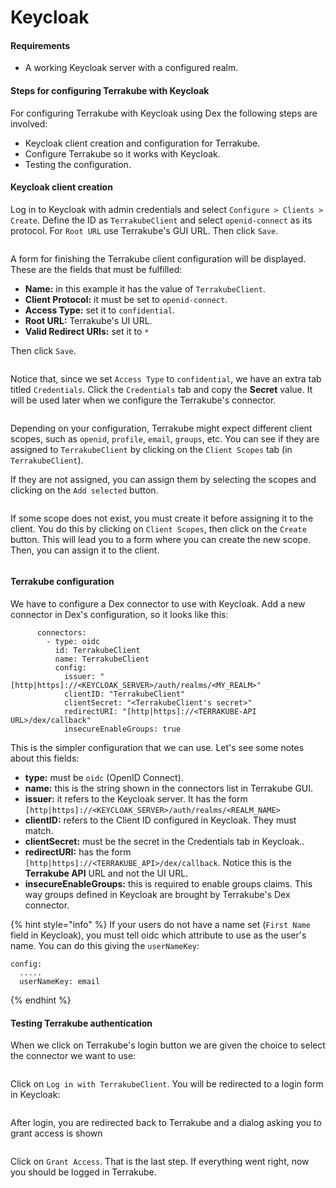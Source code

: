 # Keycloak

#### Requirements

* A working Keycloak server with a configured realm.

#### Steps for configuring Terrakube with Keycloak



For configuring Terrakube with Keycloak using Dex the following steps are involved:

* Keycloak client creation and configuration for Terrakube.
* Configure Terrakube so it works with Keycloak.
* Testing the configuration.

#### Keycloak client creation



Log in to Keycloak with admin credentials and select `Configure > Clients > Create`. Define the ID as `TerrakubeClient` and select `openid-connect` as its protocol. For `Root URL` use Terrakube's GUI URL. Then click `Save`.

<figure><img src="https://github.com/AzBuilder/docs/raw/main/.gitbook/assets/integration_with_keycloak/keycloak_terrakube_client_1.png" alt=""><figcaption></figcaption></figure>

A form for finishing the Terrakube client configuration will be displayed. These are the fields that must be fulfilled:

* **Name:** in this example it has the value of `TerrakubeClient`.
* **Client Protocol:** it must be set to `openid-connect`.
* **Access Type:** set it to `confidential`.
* **Root URL:** Terrakube's UI URL.
* **Valid Redirect URIs:** set it to `*`

Then click `Save`.

<figure><img src="https://github.com/AzBuilder/docs/raw/main/.gitbook/assets/integration_with_keycloak/keycloak_terrakube_client_2.png" alt=""><figcaption></figcaption></figure>

Notice that, since we set `Access Type` to `confidential`, we have an extra tab titled `Credentials`. Click the `Credentials` tab and copy the **Secret** value. It will be used later when we configure the Terrakube's connector.

<figure><img src="https://github.com/AzBuilder/docs/raw/main/.gitbook/assets/integration_with_keycloak/keycloak_terrakube_client_3.png" alt=""><figcaption></figcaption></figure>

Depending on your configuration, Terrakube might expect different client scopes, such as `openid`, `profile`, `email`, `groups`, etc. You can see if they are assigned to `TerrakubeClient` by clicking on the `Client Scopes` tab (in `TerrakubeClient`).

If they are not assigned, you can assign them by selecting the scopes and clicking on the `Add selected` button.

<figure><img src="https://github.com/AzBuilder/docs/raw/main/.gitbook/assets/integration_with_keycloak/keycloak_terrakube_client_4.png" alt=""><figcaption></figcaption></figure>

If some scope does not exist, you must create it before assigning it to the client. You do this by clicking on `Client Scopes`, then click on the `Create` button. This will lead you to a form where you can create the new scope. Then, you can assign it to the client.

<figure><img src="https://github.com/AzBuilder/docs/raw/main/.gitbook/assets/integration_with_keycloak/keycloak_terrakube_client_5.png" alt=""><figcaption></figcaption></figure>

#### Terrakube configuration



We have to configure a Dex connector to use with Keycloak. Add a new connector in Dex's configuration, so it looks like this:

```
      connectors: 
        - type: oidc
          id: TerrakubeClient
          name: TerrakubeClient
          config:
            issuer: "[http|https]://<KEYCLOAK_SERVER>/auth/realms/<MY_REALM>"
            clientID: "TerrakubeClient"
            clientSecret: "<TerrakubeClient's secret>"
            redirectURI: "[http|https]://<TERRAKUBE-API URL>/dex/callback"
            insecureEnableGroups: true
```

This is the simpler configuration that we can use. Let's see some notes about this fields:

* **type:** must be `oidc` (OpenID Connect).
* **name:** this is the string shown in the connectors list in Terrakube GUI.
* **issuer:** it refers to the Keycloak server. It has the form `[http|https]://<KEYCLOAK_SERVER>/auth/realms/<REALM_NAME>`
* **clientID:** refers to the Client ID configured in Keycloak. They must match.
* **clientSecret:** must be the secret in the Credentials tab in Keycloak..
* **redirectURI:** has the form `[http|https]://<TERRAKUBE_API>/dex/callback`. Notice this is the **Terrakube API** URL and not the UI URL.
* **insecureEnableGroups:** this is required to enable groups claims. This way groups defined in Keycloak are brought by Terrakube's Dex connector.

\{% hint style="info" %\} If your users do not have a name set (`First Name` field in Keycloak), you must tell oidc which attribute to use as the user's name. You can do this giving the `userNameKey`:

```
config:
  .....
  userNameKey: email
```

\{% endhint %\}

#### Testing Terrakube authentication



When we click on Terrakube's login button we are given the choice to select the connector we want to use:

<figure><img src="https://github.com/AzBuilder/docs/raw/main/.gitbook/assets/integration_with_keycloak/keycloak_terrakube_login_1.png" alt=""><figcaption></figcaption></figure>

Click on `Log in with TerrakubeClient`. You will be redirected to a login form in Keycloak:

<figure><img src="https://github.com/AzBuilder/docs/raw/main/.gitbook/assets/integration_with_keycloak/keycloak_terrakube_login_2.png" alt=""><figcaption></figcaption></figure>

After login, you are redirected back to Terrakube and a dialog asking you to grant access is shown

<figure><img src="../../.gitbook/assets/image (22).png" alt=""><figcaption></figcaption></figure>

Click on `Grant Access`. That is the last step. If everything went right, now you should be logged in Terrakube.
